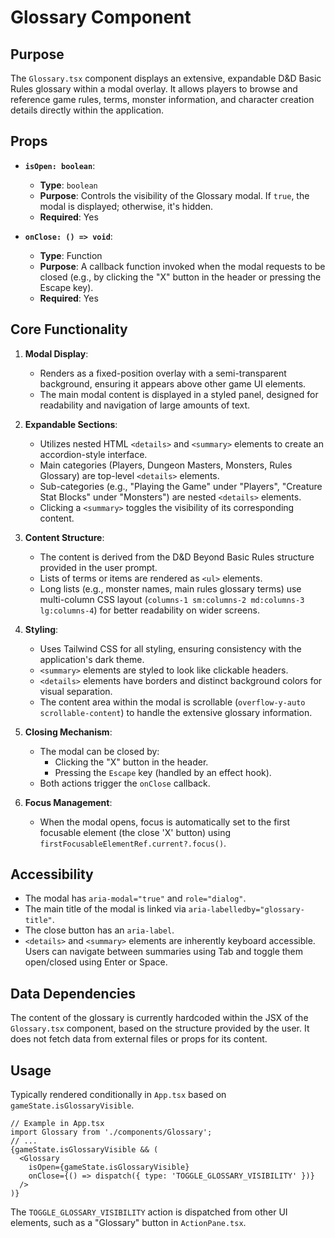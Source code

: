 # Glossary Component

## Purpose

The `Glossary.tsx` component displays an extensive, expandable D&D Basic Rules glossary within a modal overlay. It allows players to browse and reference game rules, terms, monster information, and character creation details directly within the application.

## Props

*   **`isOpen: boolean`**:
    *   **Type**: `boolean`
    *   **Purpose**: Controls the visibility of the Glossary modal. If `true`, the modal is displayed; otherwise, it's hidden.
    *   **Required**: Yes

*   **`onClose: () => void`**:
    *   **Type**: Function
    *   **Purpose**: A callback function invoked when the modal requests to be closed (e.g., by clicking the "X" button in the header or pressing the Escape key).
    *   **Required**: Yes

## Core Functionality

1.  **Modal Display**:
    *   Renders as a fixed-position overlay with a semi-transparent background, ensuring it appears above other game UI elements.
    *   The main modal content is displayed in a styled panel, designed for readability and navigation of large amounts of text.

2.  **Expandable Sections**:
    *   Utilizes nested HTML `<details>` and `<summary>` elements to create an accordion-style interface.
    *   Main categories (Players, Dungeon Masters, Monsters, Rules Glossary) are top-level `<details>` elements.
    *   Sub-categories (e.g., "Playing the Game" under "Players", "Creature Stat Blocks" under "Monsters") are nested `<details>` elements.
    *   Clicking a `<summary>` toggles the visibility of its corresponding content.

3.  **Content Structure**:
    *   The content is derived from the D&D Beyond Basic Rules structure provided in the user prompt.
    *   Lists of terms or items are rendered as `<ul>` elements.
    *   Long lists (e.g., monster names, main rules glossary terms) use multi-column CSS layout (`columns-1 sm:columns-2 md:columns-3 lg:columns-4`) for better readability on wider screens.

4.  **Styling**:
    *   Uses Tailwind CSS for all styling, ensuring consistency with the application's dark theme.
    *   `<summary>` elements are styled to look like clickable headers.
    *   `<details>` elements have borders and distinct background colors for visual separation.
    *   The content area within the modal is scrollable (`overflow-y-auto scrollable-content`) to handle the extensive glossary information.

5.  **Closing Mechanism**:
    *   The modal can be closed by:
        *   Clicking the "X" button in the header.
        *   Pressing the `Escape` key (handled by an effect hook).
    *   Both actions trigger the `onClose` callback.

6.  **Focus Management**:
    *   When the modal opens, focus is automatically set to the first focusable element (the close 'X' button) using `firstFocusableElementRef.current?.focus()`.

## Accessibility

*   The modal has `aria-modal="true"` and `role="dialog"`.
*   The main title of the modal is linked via `aria-labelledby="glossary-title"`.
*   The close button has an `aria-label`.
*   `<details>` and `<summary>` elements are inherently keyboard accessible. Users can navigate between summaries using Tab and toggle them open/closed using Enter or Space.

## Data Dependencies

The content of the glossary is currently hardcoded within the JSX of the `Glossary.tsx` component, based on the structure provided by the user. It does not fetch data from external files or props for its content.

## Usage

Typically rendered conditionally in `App.tsx` based on `gameState.isGlossaryVisible`.

```tsx
// Example in App.tsx
import Glossary from './components/Glossary';
// ...
{gameState.isGlossaryVisible && (
  <Glossary
    isOpen={gameState.isGlossaryVisible}
    onClose={() => dispatch({ type: 'TOGGLE_GLOSSARY_VISIBILITY' })}
  />
)}
```

The `TOGGLE_GLOSSARY_VISIBILITY` action is dispatched from other UI elements, such as a "Glossary" button in `ActionPane.tsx`.